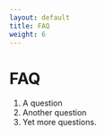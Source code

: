 ```yaml
---
layout: default
title: FAQ
weight: 6
---
```


FAQ
===

1. A question
2. Another question
3. Yet more questions.
